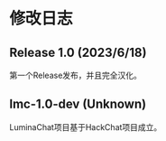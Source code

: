 # 修改日志

## Release 1.0 (2023/6/18)
第一个Release发布，并且完全汉化。

## lmc-1.0-dev (Unknown)
LuminaChat项目基于HackChat项目成立。